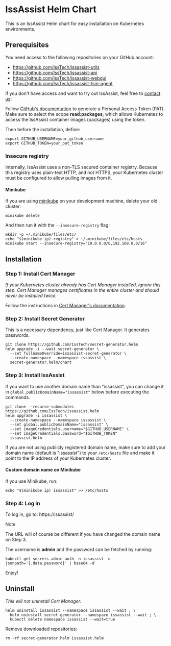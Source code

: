 IssAssist Helm Chart
=====================
This is an IssAssist Helm chart for easy installation on Kubernetes 
environments.


Prerequisites
--------------
You need access to the following repositories on your GitHub account:
- https://github.com/IssTech/issassist-utils
- https://github.com/IssTech/issassist-api
- https://github.com/IssTech/issassist-webgui
- https://github.com/IssTech/issassist-tsm-agent

If you don't have access and want to try out IssAssist, feel free to [contact us](https://www.isstech.io/kontakt)!

Follow [GitHub's documentation](https://docs.github.com/en/authentication/keeping-your-account-and-data-secure/managing-your-personal-access-tokens#creating-a-personal-access-token-classic) 
to generate a Personal Access Token (PAT).
Make sure to select the scope **read:packages**, which allows Kubernetes to 
access the IssAssist container images (packages) using the token.

Then before the installation, define:
```shell
export GITHUB_USERNAME=your_github_username
export GITHUB_TOKEN=your_pat_token
```

### Insecure registry
Internally, IssAssist uses a non-TLS secured container registry. 
Because this registry uses plain-text HTTP, and not HTTPS, 
your Kubernetes cluster must be configured to allow pulling images from it.

#### Minikube
If you are using [minikube](https://minikube.sigs.k8s.io/docs/) 
on your development machine, delete your old cluster:
```shell
minikube delete
```
And then run it with the `--insecure-registry` flag:
```shell
mkdir -p ~/.minikube/files/etc/
echo "$(minikube ip) registry" > ~/.minikube/files/etc/hosts
minikube start --insecure-registry="10.0.0.0/8,192.168.0.0/16"
```

Installation
--------------

### Step 1: Install Cert Manager

_If your Kubernetes cluster already has Cert Manager installed, 
ignore this step. 
Cert Manager manages certificates in the entire cluster and should never be 
installed twice._

Follow the instructions in 
[Cert Manager's documentation](https://cert-manager.io/docs/installation/helm/).

### Step 2: Install Secret Generator

This is a necessary dependency, just like Cert Manager. It generates passwords.

```shell
git clone https://github.com/IssTech/secret-generator.helm
helm upgrade -i --wait secret-generator \
  --set fullnameOverride=issassist-secret-generator \
  --create-namespace --namespace issassist \
  secret-generator.helm/chart
```

### Step 3: Install IssAssist

If you want to use another domain name than "issassist", you can change it in 
`global.publicDomainName="issassist"` below before executing the commands.

```shell
git clone --recurse-submodules https://github.com/IssTech/issassist.helm
helm upgrade -i issassist \
  --create-namespace --namespace issassist \
  --set global.publicDomainName="issassist" \
  --set imageCredentials.username="$GITHUB_USERNAME" \
  --set imageCredentials.password="$GITHUB_TOKEN"
  issassist.helm
```

If you are not using publicly registered domain name, make sure to add your
domain name (default is "issassist") to your `/etc/hosts` file and make it
point to the IP address of your Kubernetes cluster.

#### Custom domain name on Minikube
If you use Minikube, run:
```shell
echo "$(minikube ip) issassist" >> /etc/hosts
```

### Step 4: Log in
To log in, go to: https://issassist/

> [!NOTE]
> The URL will of course be different if you have changed the domain name on 
> Step 3.

The username is **admin** and the password can be fetched by running:
```shell
kubectl get secrets admin-auth -n issassist -o jsonpath='{.data.password}' | base64 -d
```

Enjoy!

Uninstall
------------
_This will not uninstall Cert Manager._

```shell
helm uninstall issassist --namespace issassist --wait ; \
  helm uninstall secret-generator --namespace issassist --wait ; \
  kubectl delete namespace issassist --wait=true
```

Remove downloaded repositories:
```shell
rm -rf secret-generator.helm issassist.helm
```
